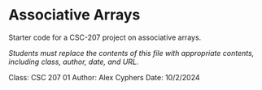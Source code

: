 Associative Arrays
==================

Starter code for a CSC-207 project on associative arrays.

_Students must replace the contents of this file with appropriate
contents, including class, author, date, and URL._

Class: CSC 207 01
Author: Alex Cyphers
Date: 10/2/2024



